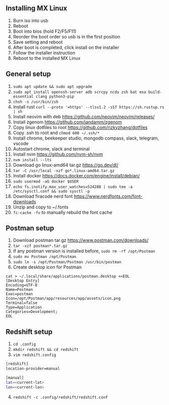 ## Installing MX Linux

1. Burn iso into usb
2. Reboot
3. Boot into bios (hold F2/F5/F11)
4. Reorder the boot order so usb is in the first position
5. Save setting and reboot
6. After boot is completed, click install on the installer
7. Follow the installer instruction
8. Reboot to the installed MX Linux

## General setup

1. `sudo apt update && sudo apt upgrade`
2. `sudo apt install openssh-server adb scrcpy ncdu zsh bat exa build-essential clang python3-pip`
3. `chsh -s /usr/bin/zsh`
4. Install rust `curl --proto '=https' --tlsv1.2 -sSf https://sh.rustup.rs | sh`
5. Install neovim with deb https://github.com/neovim/neovim/releases/
6. Install zgenom https://github.com/jandamm/zgenom
7. Copy linux dotfiles to root https://github.com/rizkyzhang/dotfiles
8. Copy .ssh to root and `chmod 600 ~/.ssh/*`
9. Install chrome, beekeeper studio, mongodb compass, slack, telegram, vscode
10. Autostart chrome, slack and terminal
11. Install nvm https://github.com/nvm-sh/nvm
12. `nvm install --lts`
13. Download go linux-amd64 tar.gz https://go.dev/dl/
14. `tar -C /usr/local -xzf go*.linux-amd64.tar.gz`
15. Install docker https://docs.docker.com/engine/install/debian/
16. `sudo usermod -aG docker $USER`
17. `echo fs.inotify.max_user_watches=524288 | sudo tee -a /etc/sysctl.conf && sudo sysctl -p`
18. Download firacode nerd font https://www.nerdfonts.com/font-downloads
19. Unzip and copy to ~/.fonts
20. `fc-cache -fv` to manually rebuild the font cache

## Postman setup

1. Download postman tar.gz https://www.postman.com/downloads/
2. `tar -xzf postman*.tar.gz`
3. If any postman version is installed before, `sudo rm -rf /opt/Postman`
4. `sudo mv Postman /opt/Postman`
5. `sudo ln -s /opt/Postman/Postman /usr/bin/postman`
6. Create desktop icon for Postman

```
cat > ~/.local/share/applications/postman.desktop <<EOL
[Desktop Entry]
Encoding=UTF-8
Name=Postman
Exec=postman
Icon=/opt/Postman/app/resources/app/assets/icon.png
Terminal=false
Type=Application
Categories=Development;
EOL
```

## Redshift setup

1. `cd .config`
2. `mkdir redshift && cd redshift`
3. `vim redshift.config`

```bash
[redshift]
location-provider=manual

[manual]
lat=<current-lat>
lon=<current-lon>
```

4. `redshift -c .config/redshift/redshift.conf`
